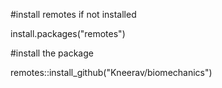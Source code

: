 #install remotes if not installed

install.packages("remotes")

#install the package

remotes::install_github("Kneerav/biomechanics")
